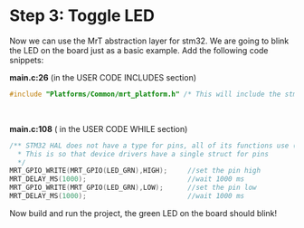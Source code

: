 # Step 3: Toggle LED 

Now we can use the MrT abstraction layer for stm32. We are going to blink the LED on the board just as a basic example. Add the following code snippets:

**main.c:26** (in the USER CODE INCLUDES section)
```c
#include "Platforms/Common/mrt_platform.h" /* This will include the stm32 layer based on the MRT_PLATFORM symbol we set*/
```
<br>


**main.c:108** ( in the USER CODE WHILE section)
```c
/** STM32 HAL does not have a type for pins, all of its functions use (port,pin). MRT_GPIO() is a macro that wraps them 
  * This is so that device drivers have a single struct for pins 
  */
MRT_GPIO_WRITE(MRT_GPIO(LED_GRN),HIGH);     //set the pin high
MRT_DELAY_MS(1000);                         //wait 1000 ms
MRT_GPIO_WRITE(MRT_GPIO(LED_GRN),LOW);      //set the pin low
MRT_DELAY_MS(1000);                         //wait 1000 ms

```

Now build and run the project, the green LED on the board should blink!

